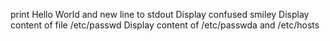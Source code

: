 print Hello World and new line to stdout
Display confused smiley
Display content of file /etc/passwd
Display content of /etc/passwda and /etc/hosts
